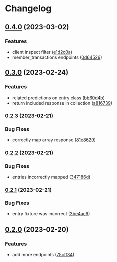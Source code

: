 # Changelog

## [0.4.0](https://www.github.com/troyizzle/prizepicks/compare/v0.3.0...v0.4.0) (2023-03-02)


### Features

* client inspect filter ([e1d2c0a](https://www.github.com/troyizzle/prizepicks/commit/e1d2c0a91f136c7ceaaad7489145c015e804cfce))
* member_transactions endpoints ([0d64526](https://www.github.com/troyizzle/prizepicks/commit/0d64526bc65db6c23b02740be0d5f24e54f3d9c0))

## [0.3.0](https://www.github.com/troyizzle/prizepicks/compare/v0.2.3...v0.3.0) (2023-02-24)


### Features

* related predictions on entry class ([bb60d4b](https://www.github.com/troyizzle/prizepicks/commit/bb60d4bdbeb346659df22caef897a4a81f5268cc))
* return included response in collection ([a816739](https://www.github.com/troyizzle/prizepicks/commit/a8167393304415e483b9155019527e527d5503c8))

### [0.2.3](https://www.github.com/troyizzle/prizepicks/compare/v0.2.2...v0.2.3) (2023-02-21)


### Bug Fixes

* correctly map array response ([81e8629](https://www.github.com/troyizzle/prizepicks/commit/81e862967bbd53cc1bd852f1a2c9e900dea9d4e6))

### [0.2.2](https://www.github.com/troyizzle/prizepicks/compare/v0.2.1...v0.2.2) (2023-02-21)


### Bug Fixes

* entries incorrectly mapped ([347186d](https://www.github.com/troyizzle/prizepicks/commit/347186d7d0889ad5dbc149a94741b4b42375e36c))

### [0.2.1](https://www.github.com/troyizzle/prizepicks/compare/v0.2.0...v0.2.1) (2023-02-21)


### Bug Fixes

* entry fixture was incorrect ([3be4ac9](https://www.github.com/troyizzle/prizepicks/commit/3be4ac9376f4c45ac1f5043e6969cb0fe0d5a13f))

## [0.2.0](https://www.github.com/troyizzle/prizepicks/compare/v0.1.0...v0.2.0) (2023-02-20)


### Features

* add more endpoints ([75cff34](https://www.github.com/troyizzle/prizepicks/commit/75cff345d2be7d76535db484a3ea0c6bffb436ff))
